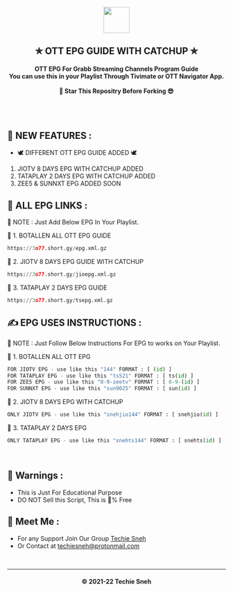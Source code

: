 <p align="center"><img src="https://play-lh.googleusercontent.com/k9OXcYUYd2Id7jSLB_Yf2EdgeeU9gdD5wS_0fe8Ze7jSPi5YI6St7ROKkS0QPM4jcg" width="60" height="60"></p>

<h2 align='center'>✯ OTT EPG GUIDE WITH CATCHUP ✯</h2>

<!-- DO NOT EDIT FILE AND ADD YOU NAME HERE AND PUBLISH -->
<!-- © 2021-22 TechieSneh -->

<h4 align='center'>OTT EPG For Grabb Streaming Channels Program Guide<br>You can use this in your Playlist Through Tivimate or OTT Navigator App.<br><br>🌟 Star This Repositry Before Forking 😎<br><br></h4>
<br>

<h2>💖 NEW FEATURES :</h2>

- 🕊️ DIFFERENT OTT EPG GUIDE ADDED 🕊️ <br>

1. JIOTV 8 DAYS EPG WITH CATCHUP ADDED
2. TATAPLAY 2 DAYS EPG WITH CATCHUP ADDED
3. ZEE5 & SUNNXT EPG ADDED SOON

<h2>🍃 ALL EPG LINKS :</h2>

📑 NOTE : Just Add Below EPG In Your Playlist.

💞 1. BOTALLEN ALL OTT EPG GUIDE<br>

```py
https://3o77.short.gy/epg.xml.gz
```

💞 2. JIOTV 8 DAYS EPG GUIDE WITH CATCHUP<br>

```py
https://3o77.short.gy/jioepg.xml.gz
```

💞 3. TATAPLAY 2 DAYS EPG GUIDE<br>

```py
https://3o77.short.gy/tsepg.xml.gz
```

<h2>✍️ EPG USES INSTRUCTIONS :</h2>

📑 NOTE : Just Follow Below Instructions For EPG to works on Your Playlist.

💞 1. BOTALLEN ALL OTT EPG<br>

```py
FOR JIOTV EPG - use like this "144" FORMAT : [ (id) ]
FOR TATAPLAY EPG - use like this "ts521" FORMAT : [ ts(id) ]
FOR ZEE5 EPG - use like this "0-9-zeetv" FORMAT : [ 0-9-(id) ]
FOR SUNNXT EPG - use like this "sun9025" FORMAT : [ sun(id) ]
```

💞 2. JIOTV 8 DAYS EPG WITH CATCHUP<br>

```py
ONLY JIOTV EPG - use like this "snehjio144" FORMAT : [ snehjio(id) ]
```

💞 3. TATAPLAY 2 DAYS EPG<br>

```py
ONLY TATAPLAY EPG - use like this "snehts144" FORMAT : [ snehts(id) ]
```

<br>

<h2>🚸 Warnings :</h2>

- This is Just For Educational Purpose
- DO NOT Sell this Script, This is 💯% Free

<h2>🤗 Meet Me : </h2>

- For any Support Join Our Group [Techie Sneh](https://telegram.me/techiesneh_official)<br>
- Or Contact at [techiesneh@protonmail.com](mailto:techiesneh@protonmail.com)

<br>

---

<h4 align='center'>© 2021-22 Techie Sneh</h4>

<!-- DO NOT REMOVE THIS CREDIT -->
